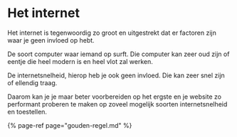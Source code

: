 # Het internet

Het internet is tegenwoordig zo groot en uitgestrekt dat er factoren zijn waar je geen invloed op hebt. 

De soort computer waar iemand op surft. Die computer kan zeer oud zijn of eentje die heel modern is en heel vlot zal werken. 

De internetsnelheid, hierop heb je ook geen invloed. Die kan zeer snel zijn of ellendig traag.

Daarom kan je je maar beter voorbereiden op het ergste en je website zo performant proberen te maken op zoveel mogelijk soorten internetsnelheid en toestellen.

{% page-ref page="gouden-regel.md" %}





